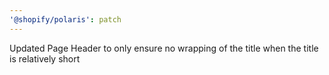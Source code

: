 ```yaml
---
'@shopify/polaris': patch
---
```


Updated Page Header to only ensure no wrapping of the title when the title is relatively short
